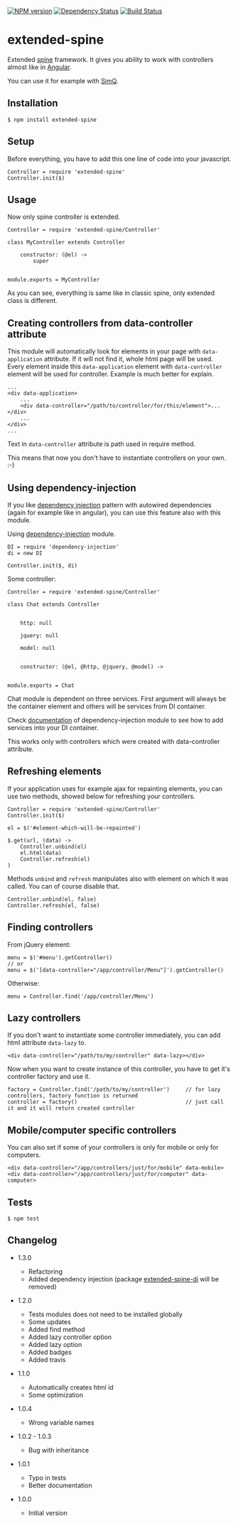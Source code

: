 [![NPM version](https://badge.fury.io/js/extended-spine.png)](http://badge.fury.io/js/extended-spine)
[![Dependency Status](https://gemnasium.com/sakren/node-extended-spine.png)](https://gemnasium.com/sakren/node-extended-spine)
[![Build Status](https://travis-ci.org/sakren/node-extended-spine.png?branch=master)](https://travis-ci.org/sakren/node-extended-spine)

# extended-spine

Extended [spine](https://npmjs.org/package/spine) framework. It gives you ability to work with controllers almost
like in [Angular](http://angularjs.org/).

You can use it for example with [SimQ](https://npmjs.org/package/simq).

## Installation

```
$ npm install extended-spine
```

## Setup

Before everything, you have to add this one line of code into your javascript.

```
Controller = require 'extended-spine'
Controller.init($)
```

## Usage

Now only spine controller is extended.

```
Controller = require 'extended-spine/Controller'

class MyController extends Controller

	constructor: (@el) ->
		super


module.exports = MyController
```

As you can see, everything is same like in classic spine, only extended class is different.

## Creating controllers from data-controller attribute

This module will automatically look for elements in your page with `data-application` attribute. If it will not find it, whole html page will
be used. Every element inside this `data-application` element with `data-controller` element will be used for controller.
Example is much better for explain.

```
...
<div data-application>
	...
	<div data-controller="/path/to/controller/for/this/element">...</div>
	...
</div>
...
```

Text in `data-controller` attribute is path used in require method.

This means that now you don't have to instantiate controllers on your own. :-)

## Using dependency-injection

If you like [dependency injection](http://en.wikipedia.org/wiki/Dependency_injection) pattern with autowired dependencies
(again for example like in angular), you can use this feature also with this module.

Using [dependency-injection](https://github.com/sakren/node-dependency-injection) module.

```
DI = require 'dependency-injection'
di = new DI

Controller.init($, di)
```

Some controller:
```
Controller = require 'extended-spine/Controller'

class Chat extends Controller


	http: null

	jquery: null

	model: null


	constructor: (@el, @http, @jquery, @model) ->


module.exports = Chat
```

Chat module is dependent on three services. First argument will always be the container element and others will be services
from DI container.

Check [documentation](https://github.com/sakren/node-dependency-injection/blob/master/README.md) of dependency-injection
module to see how to add services into your DI container.

This works only with controllers which were created with data-controller attribute.

## Refreshing elements

If your application uses for example ajax for repainting elements, you can use two methods, showed below for refreshing
your controllers.

```
Controller = require 'extended-spine/Controller'
Controller.init($)

el = $('#element-which-will-be-repainted')

$.get(url, (data) ->
	Controller.unbind(el)
	el.html(data)
	Controller.refresh(el)
)
```

Methods `unbind` and `refresh` manipulates also with element on which it was called. You can of course disable that.

```
Controller.unbind(el, false)
Controller.refresh(el, false)
```

## Finding controllers

From jQuery element:
```
menu = $('#menu').getController()
// or
menu = $('[data-controller="/app/controller/Menu"]').getController()
```

Otherwise:
```
menu = Controller.find('/app/controller/Menu')
```

## Lazy controllers
If you don't want to instantiate some controller immediately, you can add html attribute `data-lazy` to.

```
<div data-controller="/path/to/my/controller" data-lazy></div>
```

Now when you want to create instance of this controller, you have to get it's controller factory and use it.

```
factory = Controller.find('/path/to/my/controller')		// for lazy controllers, factory function is returned
controller = factory()									// just call it and it will return created controller
```

## Mobile/computer specific controllers

You can also set if some of your controllers is only for mobile or only for computers.

```
<div data-controller="/app/controllers/just/for/mobile" data-mobile>
<div data-controller="/app/controllers/just/for/computer" data-computer>
```

## Tests

```
$ npm test
```

## Changelog

* 1.3.0
	+ Refactoring
	+ Added dependency injection (package [extended-spine-di](https://github.com/sakren/node-extended-spine-di) will be removed)

* 1.2.0
	+ Tests modules does not need to be installed globally
	+ Some updates
	+ Added find method
	+ Added lazy controller option
	+ Added lazy option
	+ Added badges
	+ Added travis

* 1.1.0
	+ Automatically creates html id
	+ Some optimization

* 1.0.4
	+ Wrong variable names

* 1.0.2 - 1.0.3
	+ Bug with inheritance

* 1.0.1
	+ Typo in tests
	+ Better documentation

* 1.0.0
	+ Initial version